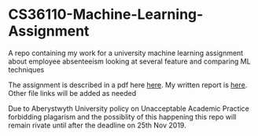 # CS36110-Machine-Learning-Assignment
A repo containing my work for a university machine learning assignment about employee absenteeism looking at several feature and comparing ML techniques


The assignment is described in a pdf here [here](CS361_Assign_2019_UPDATED.pdf). My written report is [here](AssignmentReport.docx). Other file links will be added as needed


Due to Aberystwyth University policy on Unacceptable Academic Practice forbidding plagarism and the possiblity of this happening this repo will remain rivate until after the deadline on 25th Nov 2019.